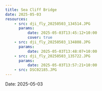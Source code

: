 ```yaml
---
title: Sea Cliff Bridge
date: 2025-05-03
resources:
    - src: dji_fly_20250503_134514.JPG
      params:
          date: 2025-05-03T13:45:12+10:00
          cover: true
    - src: dji_fly_20250503_134808.JPG
      params:
          date: 2025-05-03T13:48:07+10:00
    - src: dji_fly_20250503_135722.JPG
      params:
          date: 2025-05-03T13:57:21+10:00
    - src: DSC02185.JPG
---
```


Date: 2025-05-03
